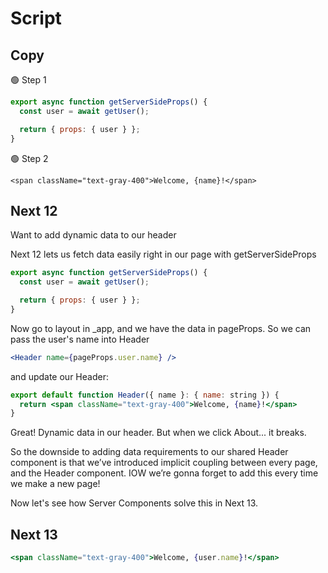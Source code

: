 # Script

## Copy

🟢 Step 1

```jsx
export async function getServerSideProps() {
  const user = await getUser();

  return { props: { user } };
}
```

🟢 Step 2

```
<span className="text-gray-400">Welcome, {name}!</span>
```


## Next 12

Want to add dynamic data to our header

Next 12 lets us fetch data easily right in our page with getServerSideProps


```jsx
export async function getServerSideProps() {
  const user = await getUser();

  return { props: { user } };
}
```

Now go to layout in _app, and we have the data in pageProps. So we can pass the user's name into Header

```jsx
<Header name={pageProps.user.name} />
```

and update our Header:

```jsx
export default function Header({ name }: { name: string }) {
  return <span className="text-gray-400">Welcome, {name}!</span>
}
```

Great! Dynamic data in our header. But when we click About... it breaks.

So the downside to adding data requirements to our shared Header component is that we’ve introduced implicit coupling between every page, and the Header component. IOW we’re gonna forget to add this every time we make a new page!

Now let's see how Server Components solve this in Next 13.

## Next 13

```jsx
<span className="text-gray-400">Welcome, {user.name}!</span>
```